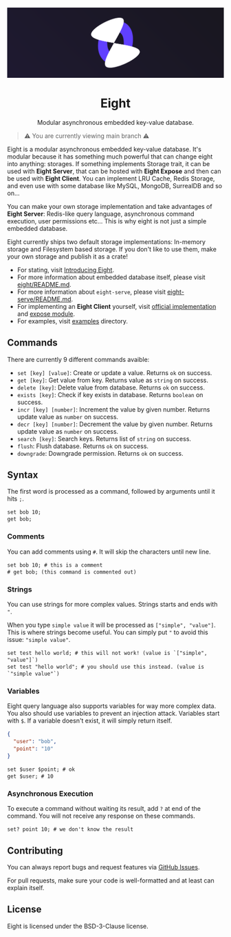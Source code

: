 <div align="center">

![banner](.github/assets/banner.webp)

# Eight

Modular asynchronous embedded key-value database.

</div>

> ⚠️ You are currently viewing main branch ⚠️

Eight is a modular asynchronous embedded key-value database. It's modular because it has something much powerful that can change eight into anything: storages. If something implements Storage trait, it can be used with **Eight Server**, that can be hosted with **Eight Expose** and then can be used with **Eight Client**. You can implement LRU Cache, Redis Storage, and even use with some database like MySQL, MongoDB, SurrealDB and so on...

You can make your own storage implementation and take advantages of **Eight Server**: Redis-like query language, asynchronous command execution, user permissions etc... This is why eight is not just a simple embedded database.

Eight currently ships two default storage implementations: In-memory storage and Filesystem based storage. If you don't like to use them, make your own storage and publish it as a crate!

- For stating, visit [Introducing Eight](https://meppu.boo/blog/introducing-eight/).
- For more information about embedded database itself, please visit [eight/README.md](eight/README.md).
- For more information about `eight-serve`, please visit [eight-serve/README.md](eight-serve/README.md).
- For implementing an **Eight Client** yourself, visit [official implementation](eight/src/client/) and [expose module](eight/src/expose).
- For examples, visit [examples](examples/) directory.

## Commands

There are currently 9 different commands avaible:

- `set [key] [value]`: Create or update a value. Returns `ok` on success.
- `get [key]`: Get value from key. Returns value as `string` on success.
- `delete [key]`: Delete value from database. Returns `ok` on success.
- `exists [key]`: Check if key exists in database. Returns `boolean` on success.
- `incr [key] [number]`: Increment the value by given number. Returns update value as `number` on success.
- `decr [key] [number]`: Decrement the value by given number. Returns update value as `number` on success.
- `search [key]`: Search keys. Returns list of `string` on success.
- `flush`: Flush database. Returns `ok` on success.
- `downgrade`: Downgrade permission. Returns `ok` on success.

## Syntax

The first word is processed as a command, followed by arguments until it hits `;`.

```
set bob 10;
get bob;
```

### Comments

You can add comments using `#`. It will skip the characters until new line.

```
set bob 10; # this is a comment
# get bob; (this command is commented out)
```

### Strings

You can use strings for more complex values. Strings starts and ends with `"`.

When you type `simple value` it will be processed as `["simple", "value"]`. This is where strings become useful. You can simply put `"` to avoid this issue: `"simple value"`.

```
set test hello world; # this will not work! (value is `["simple", "value"]`)
set test "hello world"; # you should use this instead. (value is `"simple value"`)
```

### Variables

Eight query language also supports variables for way more complex data. You also should use variables to prevent an injection attack. Variables start with `$`. If a variable doesn't exist, it will simply return itself.

```json
{
  "user": "bob",
  "point": "10"
}
```

```
set $user $point; # ok
get $user; # 10
```

### Asynchronous Execution

To execute a command without waiting its result, add `?` at end of the command. You will not receive any response on these commands.

```
set? point 10; # we don't know the result
```

## Contributing

You can always report bugs and request features via [GitHub Issues](/issues).

For pull requests, make sure your code is well-formatted and at least can explain itself.

## License

Eight is licensed under the BSD-3-Clause license.
